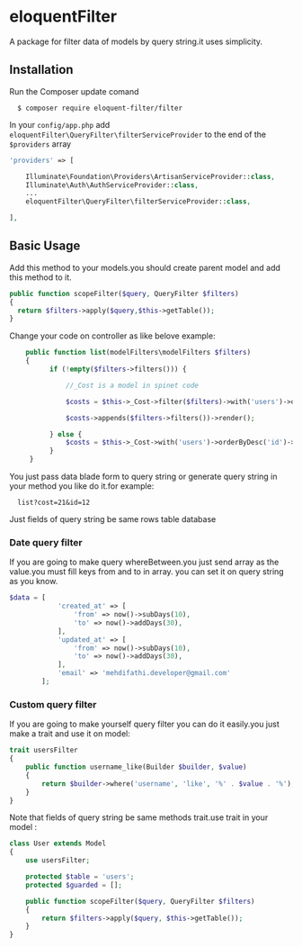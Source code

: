 # eloquentFilter
A package for filter data of models by query string.it uses simplicity.

## Installation

Run the Composer update comand

      $ composer require eloquent-filter/filter

In your `config/app.php` add `eloquentFilter\QueryFilter\filterServiceProvider` to the end of the `$providers` array

```php
'providers' => [

    Illuminate\Foundation\Providers\ArtisanServiceProvider::class,
    Illuminate\Auth\AuthServiceProvider::class,
    ...
    eloquentFilter\QueryFilter\filterServiceProvider::class,

],
```
## Basic Usage

Add this method to your models.you should create parent model and add this method to it.

```php
public function scopeFilter($query, QueryFilter $filters)
{
  return $filters->apply($query,$this->getTable());
}
```
Change your code on controller as like belove example:

```php
    public function list(modelFilters\modelFilters $filters)
    {
          if (!empty($filters->filters())) {

              //_Cost is a model in spinet code

              $costs = $this->_Cost->filter($filters)->with('users')->orderByDesc('id')->paginate(10);

              $costs->appends($filters->filters())->render();

          } else {
              $costs = $this->_Cost->with('users')->orderByDesc('id')->paginate(10);
          }
     }
```

You just pass data blade form to query string or generate query string in your method you like do it.for example:

```
  list?cost=21&id=12
```

Just fields of query string be same rows table database

### Date query filter

If you are going to make query whereBetween.you just send array as the value.you must fill keys from and to in array.
you can set it on query string as you know.

```php
$data = [
            'created_at' => [
                'from' => now()->subDays(10),
                'to' => now()->addDays(30),
            ],
            'updated_at' => [
                'from' => now()->subDays(10),
                'to' => now()->addDays(30),
            ],
            'email' => 'mehdifathi.developer@gmail.com'
        ];
```

### Custom query filter
If you are going to make yourself query filter you can do it easily.you just make a trait and use it on model:

```php
trait usersFilter
{
    public function username_like(Builder $builder, $value)
    {
        return $builder->where('username', 'like', '%' . $value . '%');
    }
}
```
Note that fields of query string be same methods trait.use trait in your model :

```php
class User extends Model
{
    use usersFilter;

    protected $table = 'users';
    protected $guarded = [];

    public function scopeFilter($query, QueryFilter $filters)
    {
        return $filters->apply($query, $this->getTable());
    }
}
```
